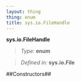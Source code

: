 ```yaml
---
layout: thing
thing: enum
title: sys.io.FileHandle
---
```


**sys.io.FileHandle**



> *Type:* **enum**

> *Defined in:* **sys.io.File**



##Constructors##



